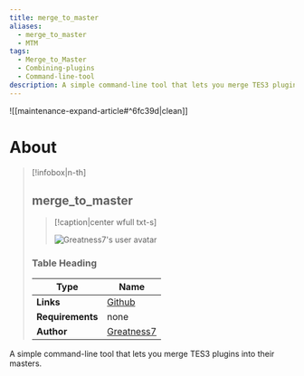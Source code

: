 ```yaml
---
title: merge_to_master
aliases:
  - merge_to_master
  - MTM
tags:
  - Merge_to_Master
  - Combining-plugins
  - Command-line-tool
description: A simple command-line tool that lets you merge TES3 plugins into their masters.
---
```


![[maintenance-expand-article#^6fc39d|clean]]

# About

> [!infobox|n-th]
> 
> ## merge_to_master
> 
> > [!caption|center wfull txt-s]
> > 
> > ![Greatness7's user avatar](https://avatars.githubusercontent.com/u/12927912?v=4)
> > 
> 
> ### Table Heading
> 
> | Type | Name |
> | --- | --- |
> | **Links** | [Github](https://github.com/Greatness7/merge_to_master) |
> | **Requirements** | none |
> | **Author** | [Greatness7](https://github.com/Greatness7) |

A simple command-line tool that lets you merge TES3 plugins into their masters.